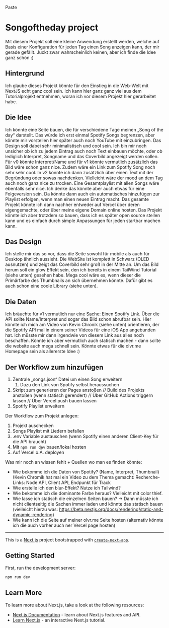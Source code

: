 Paste
# Songoftheday project

Mit diesem Projekt soll eine kleine Anwendung erstellt werden, welche auf Basis einer Konfiguration für jeden Tag einen Song anzeigen kann, der mir gerade gefällt. Juckt zwar wahrscheinlich keinen, aber ich finde die Idee ganz schön :)

## Hintergrund
Ich glaube dieses Projekt könnte für den Einstieg in die Web-Welt mit NextJS echt ganz cool sein.
Ich kann hier ganz ganz viel aus dem Tutorialprojekt entnehmen, woran ich vor diesem Projekt hier gerarbeitet habe.

## Die Idee
Ich könnte eine Seite bauen, die für verschiedene Tage meinen „Song of the day“ darstellt. Das würde ich erst einmal Spotify Songs begrenzen, aber könnte mir vorstellen hier später auch noch YouTube mit einzubringen. Das Design soll dabei sehr minimalistisch und cool sein. Ich bin mir noch unsicher ob ich zu jedem Eintrag auch noch Text einbauen möchte, oder ob lediglich Interpret, Songname und das Coverbild angezeigt werden sollen. Für v0 könnte Interpret/Name und für v1 könnte vermutlich zusätzlich das Bild wäre schon ganz nice. Zudem wäre ein Link zum Spotify Song noch sehr sehr cool. In v2 könnte ich dann zusätzlich über einen Text mit der Begründung oder sowas nachdenken. Vielleicht wäre der mood an dem Tag auch noch ganz nice zu trocken.
Eine Gesamtplaylist mit allen Songs wäre ebenfalls sehr nice. Ich denke das könnte aber auch etwas für eine Folgeversion sein. Da könnte dann auch ein automatisches hinzufügen zur Playlist erfolgen, wenn man einen neuen Eintrag macht.
Das gesamte Projekt könnte ich dann nachher entweder auf Vercel über deren eigengemachte, oder über meine eigene Domain online hosten. Das Projekt könnte ich aber trotzdem so bauen, dass ich es später open source stellen kann und es einfach durch simple Anpassungen für jeden startbar machen kann.

## Das Design
Ich stelle mir das so vor, dass die Seite sowohl für mobile als auch für Desktop ähnlich aussieht. Die WebSite ist komplett in Schwarz (OLED ausnutzen) und zeigt das Coverbild sehr groß in der Mitte an. Um das Bild herum soll ein glow Effekt sein, den ich bereits in einem TailWind Tutorial (siehe unten) gesehen habe. Mega cool wäre es, wenn dieser die Primärfarbe des Thumbnails an sich übernehmen könnte. Dafür gibt es auch schon eine coole Library (siehe unten).

## Die Daten
Ich bräuchte für v1 vermutlich nur eine Sache: Einen Spotify Link. Über die API sollte Name/Interpret und sogar das Bild schon abrufbar sein. Hier könnte ich mich am Video von Kevin Chronik (siehe unten) orientieren, der die Spotify API mal in einem seiner Videos für eine iOS App angebunden hat. Ich müsste mir dann irgendwie von diesem Link aus alles noch beschaffen. Könnte ich aber vermutlich auch statisch machen - dann sollte die website auch mega schnell sein. Könnte etwas für die olvr.me Homepage sein als allererste Idee :)

## Der Workflow zum hinzufügen
1. Zentrale „songs.json“ Datei um einen Song erweitern
    1. Dazu den Link von Spotify selbst heraussuchen
2. Skript zum generieren der Pages anstoßen // Build des Projekts anstoßen (wenn statisch gerendert) // Über GitHub Actions triggern lassen // Über Vercel push bauen lassen
3. Spotify Playlist erweitern

Der Workflow zum Projekt anlegen:
1. Projekt auschecken
2. Songs Playlist mit Liedern befallen
3. .env Variable austauschen (wenn Spotify einen anderen Client-Key für die API braucht)
4. Mit `npm run dev` bauen/lokal hosten
5. Auf Vercel o.Ä. deployen

Was mir noch an wissen fehlt + Quellen wo man es finden könnte:
* Wie bekomme ich die Daten von Spotify? (Name, Interpret, Thumbnail) (Kevin Chromik hat mal ein Video zu dem Thema gemacht:  Recherche-Links: Node API, Client API, Endpunkt für Track
* Wie erstelle ich den blur-Effekt? Nutze ich Tailwind?
* Wie bekomme ich die dominante Farbe heraus? Vielleicht mit color thief.
* Wie lasse ich statisch die einzelnen Seiten bauen? -> Dann müsste ich nicht clientseitig die Sachen immer laden und könnte das statisch bauen (vielleicht hierzu was: https://beta.nextjs.org/docs/rendering/static-and-dynamic-rendering)
* Wie kann ich die Seite auf meiner olvr.me Seite hosten (alternativ könnte ich die auch vorher auch ner Vercel page hosten)

---

This is a [Next.js](https://nextjs.org/) project bootstrapped with [`create-next-app`](https://github.com/vercel/next.js/tree/canary/packages/create-next-app).

## Getting Started

First, run the development server:

```bash
npm run dev
```

## Learn More

To learn more about Next.js, take a look at the following resources:

- [Next.js Documentation](https://nextjs.org/docs) - learn about Next.js features and API.
- [Learn Next.js](https://nextjs.org/learn) - an interactive Next.js tutorial.
